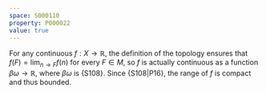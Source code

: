 ```yaml
---
space: S000110
property: P000022
value: true
---
```


For any continuous $f: X \to \mathbb{R}$, the definition of the topology ensures that $f(F) = \lim_{n \to F} f(n)$ for every
$F \in M$, so $f$ is actually continuous as a function $\beta\omega \to \mathbb{R}$, where $\beta\omega$ is
{S108}. Since {S108|P16},
the range of $f$ is compact and thus bounded.
